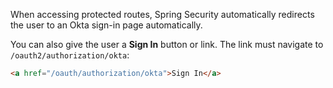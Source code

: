 When accessing protected routes, Spring Security automatically redirects the user to an Okta sign-in page automatically.

You can also give the user a **Sign In** button or link. The link must navigate to `/oauth2/authorization/okta`:

```html
<a href="/oauth/authorization/okta">Sign In</a>
```
